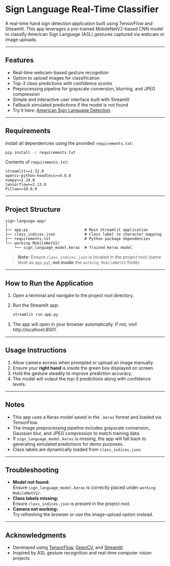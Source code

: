 # Sign Language Real-Time Classifier

A real-time hand sign detection application built using TensorFlow and Streamlit. This app leverages a pre-trained MobileNetV2-based CNN model to classify American Sign Language (ASL) gestures captured via webcam or image uploads.

---

## Features

- Real-time webcam-based gesture recognition  
- Option to upload images for classification  
- Top-3 class predictions with confidence scores  
- Preprocessing pipeline for grayscale conversion, blurring, and JPEG compression  
- Simple and interactive user interface built with Streamlit  
- Fallback simulated predictions if the model is not found
- Try it here: [American Sign Language Detection](https://signlanguagedetection-akshatjain.streamlit.app/)  

---

## Requirements

Install all dependencies using the provided `requirements.txt`:

```bash
pip install -r requirements.txt
```

Contents of `requirements.txt`:

```text
streamlit>=1.32.0
opencv-python-headless>=4.8.0
numpy>=1.24.0
tensorflow>=2.13.0
Pillow>=10.0.0
```

---

## Project Structure

```
sign-language-app/
│
├── app.py                         # Main Streamlit application
├── class_indices.json             # Class label to character mapping
├── requirements.txt               # Python package dependencies
└── working MobileNetV2/
    └── sign_language_model.keras  # Trained Keras model
```

> **Note:** Ensure `class_indices.json` is located in the project root (same level as `app.py`), **not inside** the `working MobileNetV2` folder.

---

## How to Run the Application

1. Open a terminal and navigate to the project root directory.  
2. Run the Streamlit app:

   ```bash
   streamlit run app.py
   ```

3. The app will open in your browser automatically. If not, visit http://localhost:8501.

---

## Usage Instructions

1. Allow camera access when prompted or upload an image manually.  
2. Ensure your **right hand** is inside the green box displayed on screen.  
3. Hold the gesture steadily to improve prediction accuracy.  
4. The model will output the top-3 predictions along with confidence levels.

---

## Notes

- This app uses a Keras model saved in the `.keras` format and loaded via TensorFlow.  
- The image preprocessing pipeline includes grayscale conversion, Gaussian blur, and JPEG compression to match training data.  
- If `sign_language_model.keras` is missing, the app will fall back to generating simulated predictions for demo purposes.  
- Class labels are dynamically loaded from `class_indices.json`.

---

## Troubleshooting

- **Model not found:**  
  Ensure `sign_language_model.keras` is correctly placed under `working MobileNetV2/`.  
- **Class labels missing:**  
  Ensure `class_indices.json` is present in the project root.  
- **Camera not working:**  
  Try refreshing the browser or use the image-upload option instead.

---

## Acknowledgments

- Developed using [TensorFlow](https://www.tensorflow.org/), [OpenCV](https://opencv.org/), and [Streamlit](https://streamlit.io/)  
- Inspired by ASL gesture recognition and real-time computer vision projects  
```
